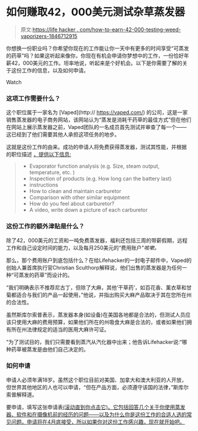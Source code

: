 # 如何赚取42，000美元测试杂草蒸发器

> 原文:[https://life hacker . com/how-to-earn-42-000-testing-weed-vaporizers-1846712915](https://lifehacker.com/how-to-earn-42-000-testing-weed-vaporizers-1846712915)

你想换一份职业吗？你希望你现在的工作能让你一天中有更多的时间享受“可蒸发的药草”吗？如果这听起来像你，你现在有机会申请你梦想中的工作，一份恰好年薪42，000美元的工作。坦率地说，听起来是个好机会。以下是你需要了解的关于这份工作的信息，以及如何申请。

Watch

### 这项工作需要什么？

这个职位属于一家名为 [Vaped](http:// https://vaped.com/) 的公司，这是一家销售蒸发器的电子商务网站，该网站认为“蒸发是消耗干药草的最佳方式”但在他们在网站上展示蒸发器之前，Vaped团队的一名成员首先测试并审查了每一个——这已经到了他们需要其他人承担这项任务的地步。

这就是这份工作的由来。成功的申请人将免费获得蒸发器，测试其性能，并根据 的职位描述 [，提供以下信息:](https://vaped.com/pages/hiring-vaporizer-tester)

> *   Evaporator function analysis (e.g. Size, steam output, temperature, etc. )
> *   Inspection of products (e.g. How long can the battery last)
> *   instructions
> *   How to clean and maintain carburetor
> *   Comparison with other similar equipment
> *   How do you feel about carburetor?
> *   A video, write down a picture of each carburetor

### 这份工作的额外津贴是什么？

除了42，000美元的工资和一吨免费蒸发器，福利还包括三周的带薪假期，远程工作和自己设定时间的能力，以及每月250美元的“费用账户”*咳嗽。*

那么，那个费用账户到底包括什么？在给Lifehacker的一封电子邮件中，Vaped的创始人兼首席执行官Christian Sculthorp解释说，他们出售的蒸发器是为任何一种“可蒸发的药草”而设计的。

“我们明确表示不推荐尼古丁，但除了大麻，其他‘干草药’，如百花香、薰衣草和甘菊都适合与我们的产品一起使用，”他说，并指出购买大麻产品取决于其在您所在州的合法性。

虽然斯库尔索普表示，蒸发器本身(如设备)在美国各地都是合法的，但测试人员应该只使用大麻的费用预算，如果他们所在的州吸食大麻是合法的，或者如果他们拥有所在州法律规定的适当的医用大麻许可证。

“为了测试目的，我们只需要看到蒸汽从汽化器中出来；他告诉Lifehacker说:“哪种药草被蒸发是由他们自己决定的。

### **如何申请**

申请人必须年满18岁。虽然这个职位目前对美国、加拿大和澳大利亚的人开放，但世界其他地区的人也可以申请，“但在产品方面，必须遵守该国的法律，”斯库尔索普解释道。

要申请，填写这张申请表[(滚动直到你点击它)。它包括回答几个关于你使用蒸发器、软件和在摄像机前的经历的问题——以及为什么你是这份工作的合适人选的常见问题。申请将在4月底接受，所以如果你对这份工作感兴趣，现在就开始吧。](https://vaped.com/pages/hiring-vaporizer-tester)